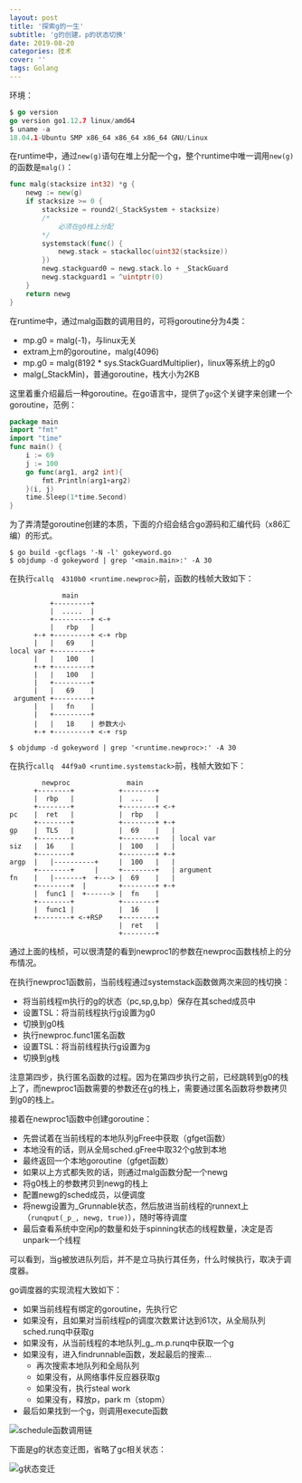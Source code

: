 ```yaml
---
layout: post
title: '探索g的一生'
subtitle: 'g的创建，p的状态切换'
date: 2019-08-20
categories: 技术
cover: ''
tags: Golang
---
```


环境：
```go
$ go version
go version go1.12.7 linux/amd64
$ uname -a
18.04.1-Ubuntu SMP x86_64 x86_64 x86_64 GNU/Linux
```

在runtime中，通过`new(g)`语句在堆上分配一个g，整个runtime中唯一调用`new(g)`的函数是`malg()`：
```go
func malg(stacksize int32) *g {
	newg := new(g)
	if stacksize >= 0 {
        stacksize = round2(_StackSystem + stacksize)
        /*
            必须在g0栈上分配
        */
		systemstack(func() {
            newg.stack = stackalloc(uint32(stacksize))
		})
		newg.stackguard0 = newg.stack.lo + _StackGuard
		newg.stackguard1 = ^uintptr(0)
	}
	return newg
}
```
在runtime中，通过malg函数的调用目的，可将goroutine分为4类：
- mp.g0 = malg(-1)，与linux无关
- extram上m的goroutine，malg(4096)
- mp.g0 = malg(8192 * sys.StackGuardMultiplier)，linux等系统上的g0
- malg(_StackMin)，普通goroutine，栈大小为2KB

这里着重介绍最后一种goroutine。在go语言中，提供了`go`这个关键字来创建一个goroutine，范例：
```go
package main
import "fmt"
import "time"
func main() {
	i := 69
	j := 100
	go func(arg1, arg2 int){
		fmt.Println(arg1+arg2)
	}(i, j)
	time.Sleep(1*time.Second)
}
```
为了弄清楚goroutine创建的本质，下面的介绍会结合go源码和汇编代码（x86汇编）的形式。
```
$ go build -gcflags '-N -l' gokeyword.go
$ objdump -d gokeyword | grep '<main.main>:' -A 30
```
在执行`callq  4310b0 <runtime.newproc>`前，函数的栈帧大致如下：
```
			 main
          +---------+
          |  .....  |
          +---------+ <-+
          |   rbp   |
      +-+ +---------+ <-+ rbp
      |   |   69    |
local var +---------+
      |   |   100   |
      +-+ +---------+
      |   |   100   |
      |   +---------+
      |   |   69    |
 argument +---------+
      |   |   fn    |
      |   +---------+
      |   |   18    | 参数大小
      +-+ +---------+ <-+ rsp
```
```
$ objdump -d gokeyword | grep '<runtime.newproc>:' -A 30
```
在执行`callq  44f9a0 <runtime.systemstack>`前，栈帧大致如下：
```
        newproc              main
      +--------+           +--------+
      |  rbp   |           |  ...   |
      +--------+           +--------+ <-+
pc    |  ret   |           |  rbp   |
      +--------+           +--------+ +-+
gp    |  TLS   |           |  69    |   |
      +--------+           +--------+   | local var
siz   |  16    |           |  100   |   |
      +--------+           +--------+ +-+
argp  |   |----------+     |  100   |   |
      +--------+     |     +--------+   | argument
fn    |   |-------+  +---> |  69    |   |
      +--------+  |        +--------+ +-+
      |  func1 |  +------> |  fn    |
      +--------+           +--------+
      |  func1 |           |  16    |
      +--------+ <-+RSP    +--------+
                           |  ret   |
                           +--------+
```
通过上面的栈桢，可以很清楚的看到newproc1的参数在newproc函数栈桢上的分布情况。

在执行newproc1函数前，当前线程通过systemstack函数做两次来回的栈切换：
- 将当前线程m执行的g的状态（pc,sp,g,bp）保存在其sched成员中
- 设置TSL：将当前线程执行g设置为g0
- 切换到g0栈
- 执行newproc.func1匿名函数
- 设置TSL：将当前线程执行g设置为g
- 切换到g栈

注意第四步，执行匿名函数的过程。因为在第四步执行之前，已经跳转到g0的栈上了，而newproc1函数需要的参数还在g的栈上，需要通过匿名函数将参数拷贝到g0的栈上。

接着在newproc1函数中创建goroutine：
- 先尝试着在当前线程的本地队列gFree中获取（gfget函数）
- 本地没有的话，则从全局sched.gFree中取32个g放到本地
- 最终返回一个本地goroutine（gfget函数）
- 如果以上方式都失败的话，则通过malg函数分配一个newg
- 将g0栈上的参数拷贝到newg的栈上
- 配置newg的sched成员，以便调度
- 将newg设置为_Grunnable状态，然后放进当前线程的runnext上（`runqput(_p_, newg, true)`），随时等待调度
- 最后查看系统中空闲p的数量和处于spinning状态的线程数量，决定是否unpark一个线程

可以看到，当g被放进队列后，并不是立马执行其任务，什么时候执行，取决于调度器。

go调度器的实现流程大致如下：
- 如果当前线程有绑定的goroutine，先执行它
- 如果没有，且如果对当前线程p的调度次数累计达到61次，从全局队列sched.runq中获取g
- 如果没有，从当前线程的本地队列_g_.m.p.runq中获取一个g
- 如果没有，进入findrunnable函数，发起最后的搜索...
    - 再次搜索本地队列和全局队列
    - 如果没有，从网络事件反应器获取g
    - 如果没有，执行steal work
    - 如果没有，释放p，park m（stopm）
- 最后如果找到一个g，则调用execute函数

![schedule函数调用链](http://ww1.sinaimg.cn/large/c9caade4ly1g67dam71xuj21m00yk7cx.jpg)

下面是g的状态变迁图，省略了gc相关状态：

![g状态变迁](http://ww1.sinaimg.cn/large/c9caade4ly1g67dcz9c29j21m00ykh0n.jpg)
